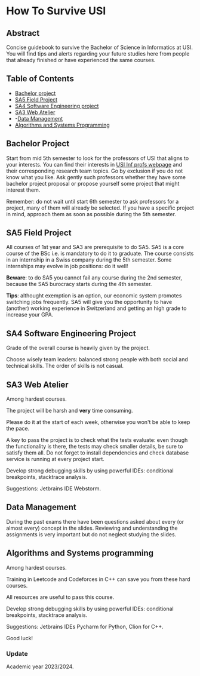 # How To Survive USI

## Abstract

Concise guidebook to survive the Bachelor of Science in Informatics at USI.
You will find tips and alerts regarding your future studies here from people
that already finished or have experienced the same courses.

## Table of Contents
- [Bachelor project](#bachelor-project)
- [SA5 Field Project](#sa5-field-project)
- [SA4 Software Engineering project](#sa4-software-engineering-project)
- [SA3 Web Atelier](#sa3-web-atelier)
- -[Data Management](#data-management)
- [Algorithms and Systems Programming](#algorithms-and-systems-programming)

## Bachelor Project

Start from mid 5th semester to look for the professors of USI that aligns to
your interests. 
You can find their interests in 
[USI Inf profs webpage](https://search.usi.ch/en/faculties/3/faculty-of-informatics/people)
and their corresponding research team topics.
Go by exclusion if you do not know what you like.
Ask gently such professors whether they have some bachelor project proposal 
or propose yourself some project that might interest them.

Remember: do not wait until start 6th semester to ask professors for a project,
many of them will already be selected. If you have a specific project in mind, approach them as soon as possible during the 5th semester.

## SA5 Field Project

All courses of 1st year and SA3 are prerequisite to do SA5.
SA5 is a core course of the BSc i.e. is mandatory to do it to graduate.
The course consists in an internship in a Swiss company during the 5th semester.
Some internships may evolve in job positions: do it well! 

**Beware**: to do SA5 you cannot fail any course during the 2nd semester, 
because the SA5 burocracy starts during the 4th semester.

**Tips**: althought exemption is an option, 
our economic system promotes switching jobs frequently.
SA5 will give you the opportunity to have (another) working experience 
in Switzerland and getting an high grade to increase your GPA. 

## SA4 Software Engineering Project

Grade of the overall course is heavily given by the project.

Choose wisely team leaders: 
balanced strong people with both social and technical skills.
The order of skills is not casual.

## SA3 Web Atelier

Among hardest courses.

The project will be harsh and **very** time consuming.

Please do it at the start of each week, 
otherwise you won't be able to keep the pace.

A key to pass the project is to check what the tests evaluate:
even though the functionality is there, the tests may check smaller details,
be sure to satisfy them all.
Do not forget to install dependencies and check database service is running 
at every project start.

Develop strong debugging skills by using powerful IDEs: 
conditional breakpoints, stacktrace analysis.

Suggestions: Jetbrains IDE Webstorm.

## Data Management
During the past exams there have been questions asked about every (or almost every) concept in the slides. Reviewing and understanding the assignments is very important but do not neglect studying the slides.

## Algorithms and Systems programming

Among hardest courses.

Training in Leetcode and Codeforces in C++ can save you from these hard courses.

All resources are useful to pass this course.

Develop strong debugging skills by using powerful IDEs: 
conditional breakpoints, stacktrace analysis.

Suggestions: Jetbrains IDEs Pycharm for Python, Clion for C++.

Good luck!

### Update

Academic year 2023/2024.
